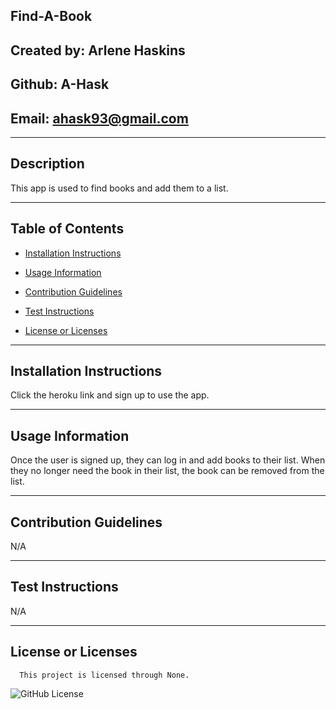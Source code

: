 ## Find-A-Book

## Created by: Arlene Haskins

## Github: A-Hask

## Email: ahask93@gmail.com

---

## Description

This app is used to find books and add them to a list.

---

## Table of Contents

- [Installation Instructions](#installation-instructions)

- [Usage Information](#usage-information)

- [Contribution Guidelines](#contribution-guidelines)

- [Test Instructions](#test-instructions)

- [License or Licenses](#license-or-licenses)

---

## Installation Instructions

Click the heroku link and sign up to use the app.

---

## Usage Information

Once the user is signed up, they can log in and add books to their list. When they no longer need the book in their list, the book can be removed from the list.

---

## Contribution Guidelines

N/A

---

## Test Instructions

N/A

---

## License or Licenses

      This project is licensed through None.


![GitHub License](https://img.shields.io/badge/license-None-blue.svg)

